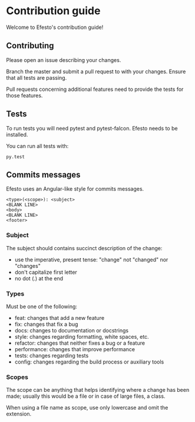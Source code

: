 # Contribution guide

Welcome to Efesto's contribution guide!

## Contributing
Please open an issue describing your changes.

Branch the master and submit a pull request to with your changes. Ensure that
all tests are passing.

Pull requests concerning additional features need to provide the tests for those
features.

## Tests
To run tests you will need pytest and pytest-falcon. Efesto needs to be
installed.

You can run all tests with:
```
py.test
```

## Commits messages
Efesto uses an Angular-like style for commits messages.

```
<type>(<scope>): <subject>
<BLANK LINE>
<body>
<BLANK LINE>
<footer>
```

### Subject
The subject should contains succinct description of the change:

* use the imperative, present tense: "change" not "changed" nor "changes"
* don't capitalize first letter
* no dot (.) at the end

### Types
Must be one of the following:

* feat: changes that add a new feature
* fix: changes that fix a bug
* docs: changes to documentation or docstrings
* style: changes regarding formatting, white spaces, etc.
* refactor: changes that neither fixes a bug or a feature
* performance: changes that improve performance
* tests: changes regarding tests
* config: changes regarding the build process or auxiliary tools

### Scopes
The scope can be anything that helps identifying where a change has been made;
usually this would be a file or in case of large files, a class.

When using a file name as scope, use only lowercase and omit the extension.

